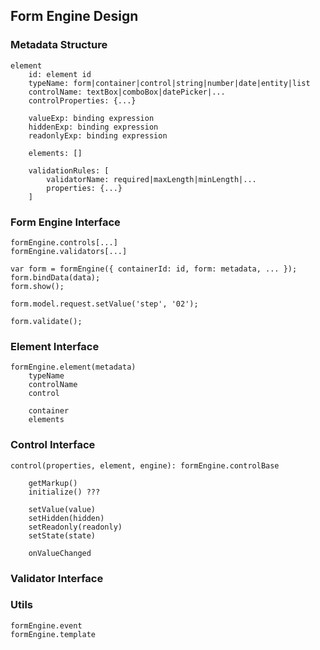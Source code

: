 ## Form Engine Design

### Metadata Structure

    element
        id: element id
        typeName: form|container|control|string|number|date|entity|list
        controlName: textBox|comboBox|datePicker|...
        controlProperties: {...}

        valueExp: binding expression
        hiddenExp: binding expression
        readonlyExp: binding expression
        
        elements: []

        validationRules: [
            validatorName: required|maxLength|minLength|...
            properties: {...}
        ]

### Form Engine Interface

    formEngine.controls[...]
    formEngine.validators[...]

    var form = formEngine({ containerId: id, form: metadata, ... });
    form.bindData(data);
    form.show();

    form.model.request.setValue('step', '02');

    form.validate();

### Element Interface

    formEngine.element(metadata)
        typeName
        controlName
        control
        
        container
        elements

### Control Interface

    control(properties, element, engine): formEngine.controlBase

        getMarkup()
        initialize() ???
        
        setValue(value)
        setHidden(hidden)
        setReadonly(readonly)
        setState(state)

        onValueChanged

### Validator Interface


### Utils

    formEngine.event
    formEngine.template
    
